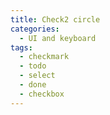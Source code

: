 ```yaml
---
title: Check2 circle
categories:
  - UI and keyboard
tags:
  - checkmark
  - todo
  - select
  - done
  - checkbox
---
```

